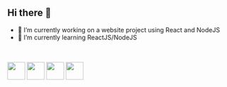 ## Hi there 👋

- 🔭 I’m currently working on a website project using React and NodeJS
- 🌱 I’m currently learning ReactJS/NodeJS

<div>
  <a href="https://github.com/matheuspolim42" />
</div>

<div style="display: inline-block">
  <br />
  <br />
  <img align="center" alt="" height="40" width="40" src="https://cdn.jsdelivr.net/gh/devicons/devicon@latest/icons/typescript/typescript-original.svg" /> 
  <img align="center" alt="" height="40" width="40" src="https://cdn.jsdelivr.net/gh/devicons/devicon@latest/icons/react/react-original.svg" /> 
  <img align="center" alt="" height="40" width="40" src="https://cdn.jsdelivr.net/gh/devicons/devicon@latest/icons/cplusplus/cplusplus-original.svg" /> 
  <img align="center" alt="" height="40" width="40" src="https://cdn.jsdelivr.net/gh/devicons/devicon@latest/icons/nodejs/nodejs-original-wordmark.svg" /> 
</div>
